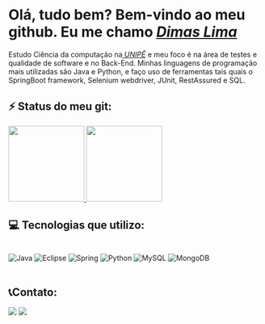 <div>
  <h1 align="left">Olá, tudo bem? Bem-vindo ao meu github. Eu me chamo <a href="https://www.linkedin.com/in/dimaslima1299/"><i>Dimas Lima</i></a> </h1>
  <p align="left">Estudo Ciência da computação na<a href="https://www.unipe.edu.br/"><i> UNIPÊ</i></a> e meu foco é na área de testes e qualidade de software e no Back-End. Minhas linguagens de programação mais utilizadas são Java e Python, e faço uso de ferramentas tais quais o SpringBoot framework, Selenium webdriver, JUnit, RestAssured e SQL.
</div>

<h2>⚡ Status do meu git:</h2>

<div>
  <a href="https://github.com/dimaslima30">
    <img height="150em" src="https://github-readme-stats.vercel.app/api?username=dimaslima30&count_private=true&include_all_commits=true&show_icons=true&theme=dark&hide_border=false&show_owner=true"/>
    <img height="150em" src="https://github-readme-stats.vercel.app/api/top-langs/?username=dimaslima30&theme=dark&hide_border=false&&layout=compact"/>
  </a>
</div>

<h2>💻 Tecnologias que utilizo: </h2>

<div style="display: inline_block"><br>
  
  <img align="center" alt="Java" src="https://img.shields.io/badge/Java-ED8B00?style=for-the-badge&logo=java&logoColor=white">
  <img align="center" alt="Eclipse" src="https://img.shields.io/badge/Eclipse-2C2255?style=for-the-badge&logo=eclipse&logoColor=white">
  <img align="center" alt="Spring" src="https://img.shields.io/badge/Spring-6DB33F?style=for-the-badge&logo=spring&logoColor=white">
  <img align="center" alt="Python" src="https://img.shields.io/badge/Python-14354C?style=for-the-badge&logo=python&logoColor=white">  
  <img align="center" alt="MySQL" src="https://img.shields.io/badge/MySQL-00000F?style=for-the-badge&logo=mysql&logoColor=white">
  <img align="center" alt="MongoDB" src="https://img.shields.io/badge/MongoDB-4EA94B?style=for-the-badge&logo=mongodb&logoColor=white">
 
</div><br>

<h2>📞Contato:</h2> 

<div>
  <a href="https://www.linkedin.com/in/dimaslima1299/" target="_blank"><img src="https://img.shields.io/badge/-LinkedIn-%230077B5?style=for-the-badge&logo=linkedin&logoColor=white" target="_blank"></a> 
  <a href="mailto:dimaslima1299@gmail.com"><img src="https://img.shields.io/badge/Gmail-D14836?style=for-the-badge&logo=gmail&logoColor=white" target="_blank"></a>
</div>

<div align="center">
  
</div>
